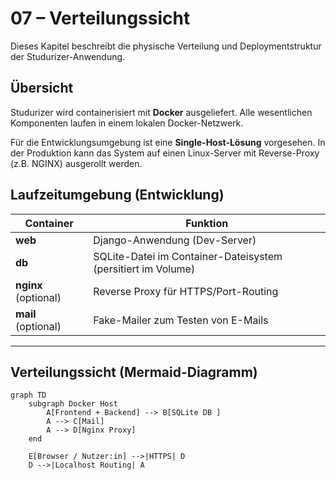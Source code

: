 <!---
Artefakte der Systemdokumentation wurden mithilfe von ChatGPT (OpenAI) erstellt und manuell angepasst
-->
# 07 – Verteilungssicht

Dieses Kapitel beschreibt die physische Verteilung und Deploymentstruktur der Studurizer-Anwendung.

## Übersicht

Studurizer wird containerisiert mit **Docker** ausgeliefert. Alle wesentlichen Komponenten laufen in einem lokalen Docker-Netzwerk.  

Für die Entwicklungsumgebung ist eine **Single-Host-Lösung** vorgesehen. In der Produktion kann das System auf einen Linux-Server mit Reverse-Proxy (z.B. NGINX) ausgerollt werden.

## Laufzeitumgebung (Entwicklung)

| Container        | Funktion                                                    |
|------------------|-------------------------------------------------------------|
| **web**          | Django-Anwendung (Dev-Server)                               |
| **db**           | SQLite-Datei im Container-Dateisystem (persitiert im Volume) |
| **nginx** (optional) | Reverse Proxy für HTTPS/Port-Routing                        |
| **mail** (optional) | Fake-Mailer zum Testen von E-Mails                          |

---

## Verteilungssicht (Mermaid-Diagramm)

```mermaid
graph TD
    subgraph Docker Host
        A[Frontend + Backend] --> B[SQLite DB ]
        A --> C[Mail]
        A --> D[Nginx Proxy]
    end

    E[Browser / Nutzer:in] -->|HTTPS| D
    D -->|Localhost Routing| A
```